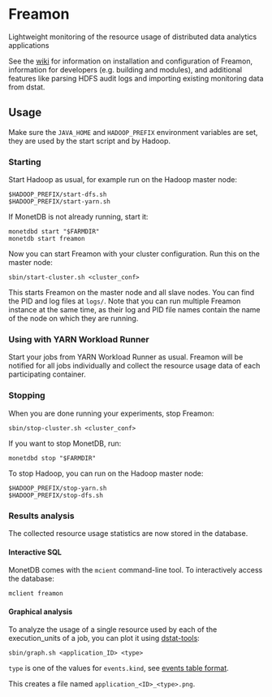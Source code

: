 # Freamon
Lightweight monitoring of the resource usage of distributed data analytics applications

See the [wiki](https://github.com/citlab/freamon/wiki) for information on installation and configuration of Freamon,
information for developers (e.g. building and modules), and additional features like parsing HDFS audit logs and importing existing monitoring data from dstat.

## Usage
Make sure the `JAVA_HOME` and `HADOOP_PREFIX` environment variables are set, they are used by the start script and by Hadoop.

### Starting
Start Hadoop as usual, for example run on the Hadoop master node:

    $HADOOP_PREFIX/start-dfs.sh
    $HADOOP_PREFIX/start-yarn.sh

If MonetDB is not already running, start it:

    monetdbd start "$FARMDIR"
    monetdb start freamon

Now you can start Freamon with your cluster configuration. Run this on the master node:

    sbin/start-cluster.sh <cluster_conf>

This starts Freamon on the master node and all slave nodes.
You can find the PID and log files at `logs/`.
Note that you can run multiple Freamon instance at the same time, as their
log and PID file names contain the name of the node on which they are running.

### Using with YARN Workload Runner
Start your jobs from YARN Workload Runner as usual.
Freamon will be notified for all jobs individually
and collect the resource usage data of each participating container.

### Stopping
When you are done running your experiments, stop Freamon:

    sbin/stop-cluster.sh <cluster_conf>

If you want to stop MonetDB, run:

    monetdbd stop "$FARMDIR"

To stop Hadoop, you can run on the Hadoop master node:

    $HADOOP_PREFIX/stop-yarn.sh
    $HADOOP_PREFIX/stop-dfs.sh

### Results analysis
The collected resource usage statistics are now stored in the database.

#### Interactive SQL 
MonetDB comes with the `mcient` command-line tool. To interactively access the database:

    mclient freamon

#### Graphical analysis
To analyze the usage of a single resource used by each of the execution_units of a job,
you can plot it using [dstat-tools](https://github.com/citlab/dstat-tools):

    sbin/graph.sh <application_ID> <type>

`type` is one of the values for `events.kind`, see [events table format](#events).

This creates a file named `application_<ID>_<type>.png`.
